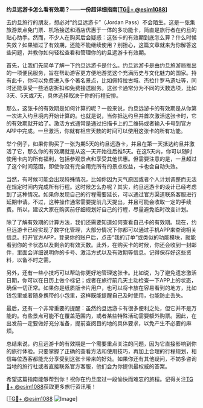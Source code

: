 **约旦远游卡怎么看有效期？——一份超详细指南[[TG💪+ @esim1088](https://t.me/s/esim1088)]**

去约旦旅行的朋友，想必对“约旦远游卡”（Jordan Pass）不会陌生。这是一张集旅游景点免门票、机场接送和酒店优惠于一体的多功能卡，简直是旅行者在约旦的贴心助手。然而，不少人在购买后会疑惑：这张卡的有效期到底怎么算？什么时候失效？如果错过了有效期，还能不能继续使用？别担心，这篇文章就来为你解答这些问题，并教你如何轻松查看和管理你的约旦远游卡有效期。

首先，让我们先简单了解一下约旦远游卡是什么。约旦远游卡是由约旦旅游局推出的一项便民服务，旨在帮助游客更方便地游览这个充满历史与文化魅力的国家。持有此卡，你可以免费进入多个著名景点，比如佩特拉古城、杰拉什罗马遗址等，同时还能享受一些酒店折扣和免费接送服务。这张卡通常分为不同的天数选项，比如3天、5天或7天，具体选择取决于你的行程安排。

那么，这张卡的有效期是如何计算的呢？一般来说，约旦远游卡的有效期是从你第一次进入约旦境内开始计算的。也就是说，当你抵达约旦并首次激活这张卡时，它的有效期就开始了。激活方式通常是通过扫描卡上的二维码或者输入卡号到官方APP中完成。一旦激活，你就有相应天数的时间可以使用这张卡的所有功能。

举个例子，如果你购买了一张为期5天的约旦远游卡，并且在第一天抵达约旦并激活了它，那么你的有效期就是从这一天开始往后推5天。在这5天内，你可以随时使用卡内的所有福利，包括参观景点和享受其他优惠。但需要注意的是，一旦超过了这个时间范围，即使你没有完全用完所有的景点权益，卡也会自动失效。

当然，有时候可能会出现特殊情况，比如你因为天气原因或者个人计划调整而无法在规定时间内完成所有行程。这时候怎么办呢？其实，约旦远游卡的设计已经考虑到了这种情况。如果你发现自己的行程需要延长，可以通过官方渠道联系客服进行延期申请。不过，这种操作通常需要提前几天提出，并且可能会收取一定的手续费。所以，建议大家在购买前仔细规划好自己的行程，尽量避免临时改变计划。

除了了解有效期的计算方法，我们还需要知道如何查看自己卡的有效期。现在，约旦远游卡已经实现了数字化管理，大部分情况下你都可以通过手机APP来查询相关信息。打开官方APP，登录你的账户后，点击“我的订单”或类似的功能模块，就能看到你的卡状态以及剩余的有效天数。此外，在购买卡的时候，你还会收到一封邮件，里面会详细说明你的卡号、激活方式以及有效期等信息。记得保存好这些资料，以备不时之需。

另外，还有一些小技巧可以帮助你更好地管理这张卡。比如说，为了避免遗忘激活日期，你可以在日历上做个标记；或者在旅行前几天主动检查一下APP上的状态，确保一切正常。如果你是纸质版卡片用户，也可以将卡放在容易看到的地方，比如钱包里或者随身携带的小包里，这样既能提醒自己及时使用，也能防止丢失。

最后，还有一个非常重要的提醒：虽然约旦远游卡有很多便利之处，但它并不是万能的。有些景点可能不在覆盖范围内，或者某些特殊活动需要额外购票。因此，在出发前一定要做好充分准备，提前查阅目的地的具体要求，以免产生不必要的麻烦。

总结来说，约旦远游卡的有效期是一个需要重点关注的问题，因为它直接影响到你的旅行体验。只要掌握了正确的查看方法和使用技巧，再加上合理的行程规划，相信每位游客都能充分享受到这张卡带来的好处。如果你还有其他疑问，不妨多咨询当地的旅行社或者直接联系官方客服，他们会为你提供最权威的答案。

希望这篇指南能够帮到你！祝你在约旦度过一段愉快而难忘的旅程。记得关注[TG💪+ @esim1088](https://t.me/s/esim1088)获取更多旅行资讯哦！

[[TG💪+ @esim1088](https://t.me/s/esim1088) ![Image](https://i.postimg.cc/4NQfJmqS/Snipaste-2025-05-13-00-14-12.png)]